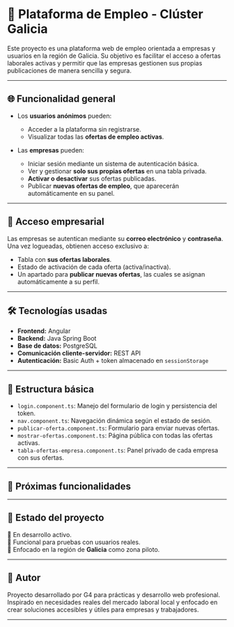 # 🧭 Plataforma de Empleo - Clúster Galicia

Este proyecto es una plataforma web de empleo orientada a empresas y usuarios en la región de Galicia. Su objetivo es facilitar el acceso a ofertas laborales activas y permitir que las empresas gestionen sus propias publicaciones de manera sencilla y segura.

---

## 🌐 Funcionalidad general

- Los **usuarios anónimos** pueden:
  - Acceder a la plataforma sin registrarse.
  - Visualizar todas las **ofertas de empleo activas**.

- Las **empresas** pueden:
  - Iniciar sesión mediante un sistema de autenticación básica.
  - Ver y gestionar **solo sus propias ofertas** en una tabla privada.
  - **Activar o desactivar** sus ofertas publicadas.
  - Publicar **nuevas ofertas de empleo**, que aparecerán automáticamente en su panel.

---

## 🔐 Acceso empresarial

Las empresas se autentican mediante su **correo electrónico** y **contraseña**.  
Una vez logueadas, obtienen acceso exclusivo a:

- Tabla con **sus ofertas laborales**.
- Estado de activación de cada oferta (activa/inactiva).
- Un apartado para **publicar nuevas ofertas**, las cuales se asignan automáticamente a su perfil.

---

## 🛠️ Tecnologías usadas

- **Frontend:** Angular
- **Backend:** Java Spring Boot
- **Base de datos:** PostgreSQL
- **Comunicación cliente-servidor:** REST API
- **Autenticación:** Basic Auth + token almacenado en `sessionStorage`

---

## 📂 Estructura básica

- `login.component.ts`: Manejo del formulario de login y persistencia del token.
- `nav.component.ts`: Navegación dinámica según el estado de sesión.
- `publicar-oferta.component.ts`: Formulario para enviar nuevas ofertas.
- `mostrar-ofertas.component.ts`: Página pública con todas las ofertas activas.
- `tabla-ofertas-empresa.component.ts`: Panel privado de cada empresa con sus ofertas.

---

## 🚀 Próximas funcionalidades

---

## 📌 Estado del proyecto

🔧 En desarrollo activo.  
🎯 Funcional para pruebas con usuarios reales.  
🌱 Enfocado en la región de **Galicia** como zona piloto.

---

## 👤 Autor

Proyecto desarrollado por G4 para prácticas y desarrollo web profesional.  
Inspirado en necesidades reales del mercado laboral local y enfocado en crear soluciones accesibles y útiles para empresas y trabajadores.

---

